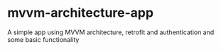 # mvvm-architecture-app
A simple app using MVVM architecture, retrofit and authentication and some basic functionality
